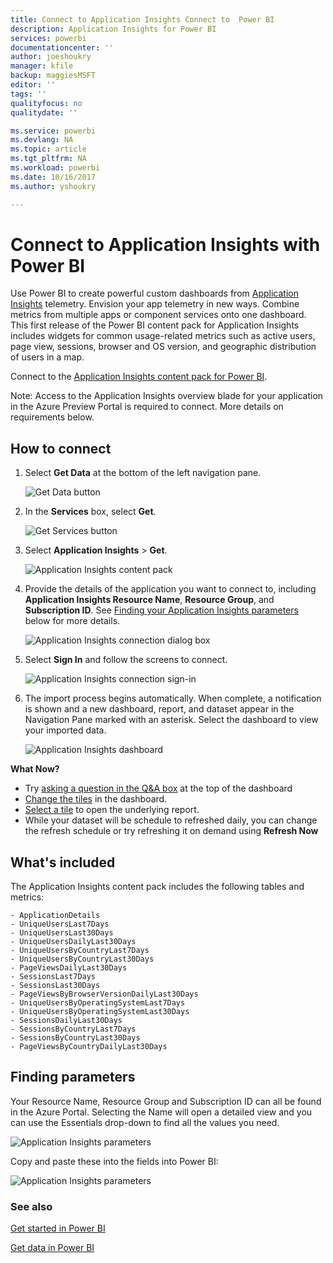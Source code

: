 ```yaml
---
title: Connect to Application Insights Connect to  Power BI
description: Application Insights for Power BI
services: powerbi
documentationcenter: ''
author: joeshoukry
manager: kfile
backup: maggiesMSFT
editor: ''
tags: ''
qualityfocus: no
qualitydate: ''

ms.service: powerbi
ms.devlang: NA
ms.topic: article
ms.tgt_pltfrm: NA
ms.workload: powerbi
ms.date: 10/16/2017
ms.author: yshoukry

---
```

# Connect to Application Insights with Power BI
Use Power BI to create powerful custom dashboards from [Application Insights](https://azure.microsoft.com/documentation/articles/app-insights-overview/) telemetry. Envision your app telemetry in new ways. Combine metrics from multiple apps or component services onto one dashboard. This first release of the Power BI content pack for Application Insights includes widgets for common usage-related metrics such as active users, page view, sessions, browser and OS version, and geographic distribution of users in a map.

Connect to the [Application Insights content pack for Power BI](https://app.powerbi.com/getdata/services/application-insights).

Note: Access to the Application Insights overview blade for your application in the Azure Preview Portal is required to connect. More details on requirements below.

## How to connect
1. Select **Get Data** at the bottom of the left navigation pane.
   
    ![Get Data button](media/service-connect-to-application-insights/pbi_getdata.png)
2. In the **Services** box, select **Get**.
   
    ![Get Services button](media/service-connect-to-application-insights/pbi_getservices.png)
3. Select **Application Insights** > **Get**.
   
    ![Application Insights content pack](media/service-connect-to-application-insights/appinsights.png)
4. Provide the details of the application you want to connect to, including **Application Insights Resource Name**, **Resource Group**, and **Subscription ID**. See [Finding your Application Insights parameters](#FindingAppInsightsParams) below for more details.
   
    ![Application Insights connection dialog box](media/service-connect-to-application-insights/pbi_contpkappinsitconnectndialog.png)    
5. Select **Sign In** and follow the screens to connect.
   
    ![Application Insights connection sign-in](media/service-connect-to-application-insights/pbi_contpkappinsitconnectn2.png)
6. The import process begins automatically. When complete, a notification is shown and a new dashboard, report, and dataset appear in the Navigation Pane marked with an asterisk.  Select the dashboard to view your imported data.
   
    ![Application Insights dashboard](media/service-connect-to-application-insights/pbi_contpkappinsitdash.png)

**What Now?**

* Try [asking a question in the Q&A box](service-q-and-a.md) at the top of the dashboard
* [Change the tiles](service-dashboard-edit-tile.md) in the dashboard.
* [Select a tile](service-dashboard-tiles.md) to open the underlying report.
* While your dataset will be schedule to refreshed daily, you can change the refresh schedule or try refreshing it on demand using **Refresh Now**

## What's included
The Application Insights content pack includes the following tables and metrics:  

    - ApplicationDetails  
    - UniqueUsersLast7Days   
    - UniqueUsersLast30Days   
    - UniqueUsersDailyLast30Days  
    - UniqueUsersByCountryLast7Days  
    - UniqueUsersByCountryLast30Days   
    - PageViewsDailyLast30Days   
    - SessionsLast7Days   
    - SessionsLast30Days  
    - PageViewsByBrowserVersionDailyLast30Days   
    - UniqueUsersByOperatingSystemLast7Days   
    - UniqueUsersByOperatingSystemLast30Days    
    - SessionsDailyLast30Days   
    - SessionsByCountryLast7Days   
    - SessionsByCountryLast30Days   
    - PageViewsByCountryDailyLast30Days   

<a name="FindingAppInsightsParams"></a>

## Finding parameters
Your Resource Name, Resource Group and Subscription ID can all be found in the Azure Portal. Selecting the Name will open a detailed view and you can use the Essentials drop-down to find all the values you need.

![Application Insights parameters](media/service-connect-to-application-insights/pbi_contpkappinsitparams.png)

Copy and paste these into the fields into Power BI:

![Application Insights parameters](media/service-connect-to-application-insights/pbi_contpkappinsitparam2.png)

### See also
[Get started in Power BI](service-get-started.md)

[Get data in Power BI](service-get-data.md)

